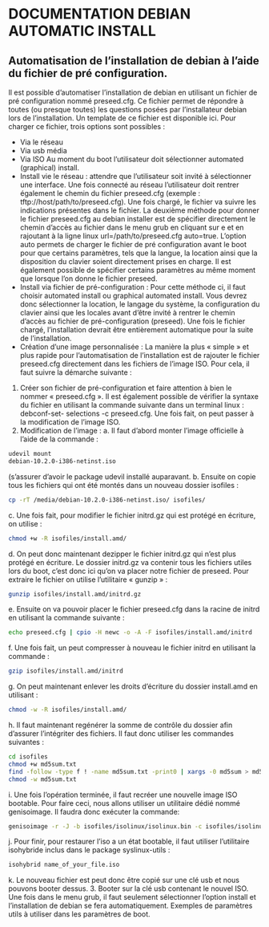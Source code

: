 # DOCUMENTATION DEBIAN AUTOMATIC INSTALL
## Automatisation de l’installation de debian à l’aide du fichier de pré configuration.
Il est possible d’automatiser l’installation de debian en utilisant un fichier de pré 
configuration nommé preseed.cfg. Ce fichier permet de répondre à toutes (ou presque 
toutes) les questions posées par l’installateur debian lors de l’installation. Un template 
de ce fichier est disponible ici. Pour charger ce fichier, trois options sont possibles :
- Via le réseau
- Via usb média
- Via ISO
Au moment du boot l’utilisateur doit sélectionner automated (graphical) install.
- Install vie le réseau : attendre que l’utilisateur soit invité à sélectionner une 
interface. Une fois connecté au réseau l’utilisateur doit rentrer également le 
chemin du fichier preseed.cfg (exemple : tftp://host/path/to/preseed.cfg). Une 
fois chargé, le fichier va suivre les indications présentes dans le fichier. La 
deuxième méthode pour donner le fichier preseed.cfg au debian installer est de 
spécifier directement le chemin d’accès au fichier dans le menu grub en cliquant 
sur e et en rajoutant à la ligne linux url=/path/to/preseed.cfg auto=true. L’option 
auto permets de charger le fichier de pré configuration avant le boot pour que 
certains paramètres, tels que la langue, la location ainsi que la disposition du 
clavier soient directement prises en charge. Il est également possible de 
spécifier certains paramètres au même moment que lorsque l’on donne le fichier 
preseed. 
- Install via fichier de pré-configuration : Pour cette méthode ci, il faut choisir 
automated install ou graphical automated install. Vous devrez donc sélectionner
la location, le langage du système, la configuration du clavier ainsi que les 
locales avant d’être invité à rentrer le chemin d’accès au fichier de pré-configuration (preseed). Une fois le fichier chargé, l’installation devrait être 
entièrement automatique pour la suite de l’installation. 
- Création d’une image personnalisée : La manière la plus « simple » et plus rapide 
pour l’automatisation de l’installation est de rajouter le fichier preseed.cfg 
directement dans les fichiers de l’image ISO. Pour cela, il faut suivre la démarche 
suivante :
1. Créer son fichier de pré-configuration et faire attention à bien le nommer 
« preseed.cfg ». Il est également possible de vérifier la syntaxe du fichier 
en utilisant la commande suivante dans un terminal linux : debconf-set-
selections -c preseed.cfg. Une fois fait, on peut passer à la modification 
de l’image ISO.
2. Modification de l’image :
a. Il faut d’abord monter l’image officielle à l’aide de la commande : 
```bash
udevil mount 
debian-10.2.0-i386-netinst.iso
```
(s’assurer d’avoir le package udevil installé 
auparavant.
b. Ensuite on copie tous les fichiers qui ont été montés dans un nouveau dossier 
isofiles : 
```bash
cp -rT /media/debian-10.2.0-i386-netinst.iso/ isofiles/
```
c. Une fois fait, pour modifier le fichier initrd.gz qui est protégé en écriture, on 
utilise : 
```bash
chmod +w -R isofiles/install.amd/
```
d. On peut donc maintenant dezipper le fichier initrd.gz qui n’est plus protégé en 
écriture. Le dossier initrd.gz va contenir tous les fichiers utiles lors du boot, c’est 
donc ici qu’on va placer notre fichier de preseed. Pour extraire le fichier on utilise 
l’utilitaire « gunzip » : 
```bash
gunzip isofiles/install.amd/initrd.gz
```
e. Ensuite on va pouvoir placer le fichier preseed.cfg dans la racine de initrd en 
utilisant la commande suivante : 
```bash
echo preseed.cfg | cpio -H newc -o -A -F isofiles/install.amd/initrd
```
f. Une fois fait, un peut compresser à nouveau le fichier initrd en utilisant la 
commande : 
```bash
gzip isofiles/install.amd/initrd
```
g. On peut maintenant enlever les droits d’écriture du dossier install.amd en 
utilisant : 
```bash
chmod -w -R isofiles/install.amd/
```
h. Il faut maintenant regénérer la somme de contrôle du dossier afin d’assurer 
l’intégriter des fichiers. Il faut donc utiliser les commandes suivantes :
```bash
cd isofiles
chmod +w md5sum.txt
find -follow -type f ! -name md5sum.txt -print0 | xargs -0 md5sum > md5sum.txt
chmod -w md5sum.txt
```
i. Une fois l’opération terminée, il faut recréer une nouvelle image ISO bootable. 
Pour faire ceci, nous allons utiliser un utilitaire dédié nommé genisoimage. Il 
faudra donc exécuter la commande:
```bash 
genisoimage -r -J -b isofiles/isolinux/isolinux.bin -c isofiles/isolinux/boot.cat -no-emul-boot -boot-load-size 4 -boot-info-table -o preseed-debian-10.2.0-i386-netinst.iso isofiles
```
j. Pour finir, pour restaurer l’iso a un état bootable, il faut utiliser l’utilitaire 
isohybride inclus dans le package syslinux-utils : 
```bash
isohybrid name_of_your_file.iso
```
k. Le nouveau fichier est peut donc être copié sur une clé usb et nous pouvons 
booter dessus.
3. Booter sur la clé usb contenant le nouvel ISO. Une fois dans le menu grub, 
il faut seulement sélectionner l’option install et l’installation de debian se 
fera automatiquement.
Exemples de paramètres utils à utiliser dans les paramètres de boot.